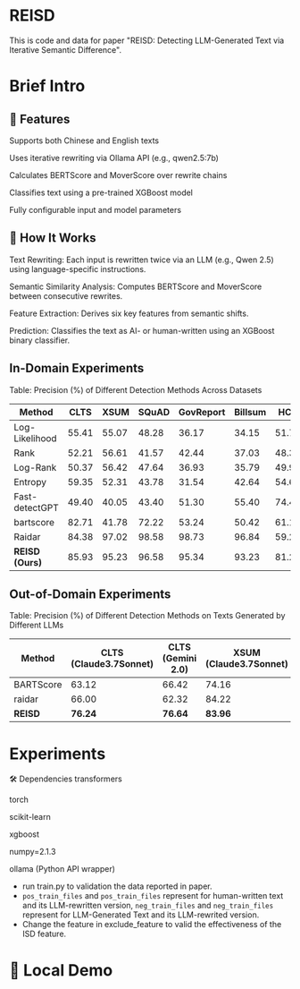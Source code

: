 # REISD
This is code and data for paper "REISD: Detecting LLM-Generated Text via Iterative Semantic Difference".

# Brief Intro
## 🚀 Features
Supports both Chinese and English texts

Uses iterative rewriting via Ollama API (e.g., qwen2.5:7b)

Calculates BERTScore and MoverScore over rewrite chains

Classifies text using a pre-trained XGBoost model

Fully configurable input and model parameters

## 🧩 How It Works
Text Rewriting: Each input is rewritten twice via an LLM (e.g., Qwen 2.5) using language-specific instructions.

Semantic Similarity Analysis: Computes BERTScore and MoverScore between consecutive rewrites.

Feature Extraction: Derives six key features from semantic shifts.

Prediction: Classifies the text as AI- or human-written using an XGBoost binary classifier.
## In-Domain Experiments
Table: Precision (%) of Different Detection Methods Across Datasets

| Method            | CLTS  | XSUM  | SQuAD | GovReport | Billsum | HC3   |
|------------------|-------|-------|-------|-----------|---------|-------|
| Log-Likelihood   | 55.41 | 55.07 | 48.28 | 36.17     | 34.15   | 51.79 |
| Rank             | 52.21 | 56.61 | 41.57 | 42.44     | 37.03   | 48.31 |
| Log-Rank         | 50.37 | 56.42 | 47.64 | 36.93     | 35.79   | 49.98 |
| Entropy          | 59.35 | 52.31 | 43.78 | 31.54     | 42.64   | 54.64 |
| Fast-detectGPT   | 49.40 | 40.05 | 43.40 | 51.30     | 55.40   | 74.46 |
| bartscore        | 82.71 | 41.78 | 72.22 | 53.24     | 50.42   | 61.17 |
| Raidar           | 84.38 | 97.02 | 98.58 | 98.73     | 96.84   | 59.24 |
| **REISD (Ours)** | 85.93 | 95.23 | 96.58 | 95.34     | 93.23   | 81.20 |

## Out-of-Domain Experiments
Table: Precision (%) of Different Detection Methods on Texts Generated by Different LLMs

| Method    | CLTS (Claude3.7Sonnet) | CLTS (Gemini 2.0) | XSUM (Claude3.7Sonnet) | XSUM (Gemini 2.0) |
|-----------|------------------------|-------------------|------------------------|-------------------|
| BARTScore | 63.12                  | 66.42             | 74.16                  | 66.90             |
| raidar    | 66.00                  | 62.32             | 84.22                  | 66.02             |
| **REISD** | **76.24**              | **76.64**         | **83.96**              | **83.35**         |

# Experiments
🛠 Dependencies
transformers

torch

scikit-learn

xgboost

numpy=2.1.3

ollama (Python API wrapper)
* run train.py to validation the data reported in paper.
* `pos_train_files` and `pos_train_files` represent for human-written text and its LLM-rewritten version, `neg_train_files` and `neg_train_files` represent for LLM-Generated Text and its LLM-rewrited version.
* Change the feature in exclude_feature to valid the effectiveness of the ISD feature.
# 🧠 Local Demo
